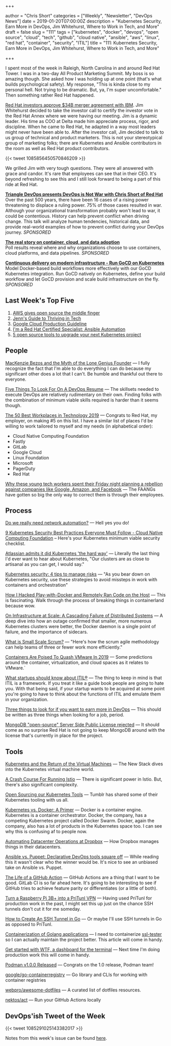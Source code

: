 +++

author = "Chris Short"
categories = ["Weekly", "Newsletter", "DevOps News"]
date = 2019-01-20T07:00:00Z
description = "Kubernetes Security, Earn More in DevOps, Jim Whitehurst, Where to Work in Tech, and More"
draft = false
slug = "111"
tags = ["kubernetes", "docker", "devops", "open source", "cloud", "tech", "github", "cloud native", "ansible", "aws", "linux", "red hat", "container", "security", "ITIL"]
title = "111: Kubernetes Security, Earn More in DevOps, Jim Whitehurst, Where to Work in Tech, and More"

+++

I spent most of the week in Raleigh, North Carolina in and around Red Hat Tower. I was in a two-day All Product Marketing Summit. My boss is so amazing though. She asked how I was holding up at one point (that's what builds psychological safety). My response, "This is kinda close to my personal hell. Not trying to be dramatic. But, ya, I'm super uncomfortable." Then something rather Red Hat happened.

[Red Hat investors approve $34B merger agreement with IBM](https://www.newsobserver.com/news/business/article224619300.html). Jim Whitehurst decided to take the investor call to certify the investor vote in the Red Hat Annex where we were having our meeting. Jim is a dynamic leader. His time as COO at Delta made him appreciate process, rigor, and discipline. When he came to Red Hat, he adapted in a way most leaders might never have been able to. After the investor call, Jim decided to talk to us group of technical and product marketers. This is not your stereotypical group of marketing folks; there are Kubernetes and Ansible contributors in the room as well as Red Hat product contributors.

{{< tweet 1085856450570846209 >}}

We grilled Jim with very tough questions. They were all answered with grace and candor. It's rare that employees can see that in their CEO. It's beyond refreshing to see this and I still look forward to being a part of this ride at Red Hat.

[**Triangle DevOps presents DevOps is Not War with Chris Short of Red Hat**](https://www.meetup.com/triangle-devops/events/257189603/)  
Over the past 500 years, there have been 16 cases of a rising power threatening to displace a ruling power. 75% of those cases resulted in war. Although your organizational transformation probably won't lead to war, it could be contentious. History can help prevent conflict when driving change. This talk will analyze human tendencies, historical data, and provide real-world examples of how to prevent conflict during your DevOps journey. *SPONSORED*

[**The real story on container, cloud, and data adoption**](https://www.oreilly.com/pub/cpc/175842)  
Poll results reveal where and why organizations choose to use containers, cloud platforms, and data pipelines. *SPONSORED*

[**Continuous delivery on modern infrastructure - Run GoCD on Kubernetes**](https://www.gocd.org/kubernetes)  
Model Docker-based build workflows more effectively with our GoCD Kubernetes integration. Run GoCD natively on Kubernetes, define your build workflow and let GoCD provision and scale build infrastructure on the fly. *SPONSORED*


## Last Week's Top Five

1. [AWS gives open source the middle finger](https://techcrunch.com/2019/01/09/aws-gives-open-source-the-middle-finger/)
2. [Jenn's Guide to Thriving in Tech](https://dev.to/geekgalgroks/jenns-guide-to-thriving-in-tech-4k91)
3. [Google Cloud Production Guideline](https://medium.com/google-cloud/production-guideline-9d5d10c8f1e)
4. [I'm a Red Hat Certified Specialist: Ansible Automation](https://chrisshort.net/im-a-red-hat-certified-specialist-ansible-automation/)
5. [5 open source tools to upgrade your next Kubernetes project](https://jaxenter.com/5-kubernetes-open-source-tools-154333.html)

## People

[MacKenzie Bezos and the Myth of the Lone Genius Founder](https://www.wired.com/story/mackenzie-bezos-amazon-lone-genius-myth/) — I fully recognize the fact that I'm able to do everything I can do because my significant other does a lot that I can't. Be humble and thankful out there to everyone.

[Five Things To Look For On A DevOps Resume](https://www.forbes.com/sites/forbestechcouncil/2019/01/15/five-things-to-look-for-on-a-devops-resume/#187255ec2cb1) — The skillsets needed to execute DevOps are relatively rudimentary on their own. Finding folks with the combination of minimum viable skills required is harder than it seems though.

[The 50 Best Workplaces in Technology 2019](http://fortune.com/2019/01/17/50-best-workplaces-in-technology/) — Congrats to Red Hat, my employer, on making #5 on this list. I have a similar list of places I'd be willing to work tailored to myself and my needs (in alphabetical order):

* Cloud Native Computing Foundation
* Fastly
* GitLab
* Google Cloud
* Linux Foundation
* Microsoft
* PagerDuty
* Red Hat

[Why these young tech workers spent their Friday night planning a rebellion against companies like Google, Amazon, and Facebook](https://www.recode.net/2019/1/18/18185842/tech-workers-friday-night-google-amazon-facebook) — The FAANGs have gotten so big the only way to correct them is through their employees.

## Process

[Do we really need network automation?](https://mirceaulinic.net/2019-01-09-do-we-need-network-automation/) — Hell yes you do!

[9 Kubernetes Security Best Practices Everyone Must Follow - Cloud Native Computing Foundation](https://www.cncf.io/blog/2019/01/14/9-kubernetes-security-best-practices-everyone-must-follow/) – Here's your Kubernetes minimum viable security checklist.

[Atlassian admits it did Kubernetes 'the hard way'](https://www.itnews.com.au/news/atlassian-admits-it-did-kubernetes-the-hard-way-517984) — Literally the last thing I'd ever want to hear about Kubernetes, "Our clusters are as close to artisanal as you can get, I would say."

[Kubernetes security: 4 tips to manage risks](https://enterprisersproject.com/article/2019/1/kubernetes-security-4-tips-manage-risks) — "As you bear down on Kubernetes security, use these strategies to avoid missteps in work with containers and orchestration"

[How I Hacked Play-with-Docker and Remotely Ran Code on the Host](https://www.cyberark.com/threat-research-blog/how-i-hacked-play-with-docker-and-remotely-ran-code-on-the-host/) — This is fascinating. Walk through the process of breaking things in containerland because wow.

[On Infrastructure at Scale: A Cascading Failure of Distributed Systems](https://medium.com/@daniel.p.woods/on-infrastructure-at-scale-a-cascading-failure-of-distributed-systems-7cff2a3cd2df) — A deep dive into how an outage confirmed that smaller, more numerous Kubernetes clusters were better, the Docker daemon is a single point of failure, and the importance of sidecars.

[What is Small Scale Scrum?](https://opensource.com/article/19/1/what-small-scale-scrum) — "Here's how the scrum agile methodology can help teams of three or fewer work more efficiently."

[Containers Are Poised To Quash VMware In 2019](https://www.forbes.com/sites/paulteich/2018/12/19/containers-are-poised-to-quash-vmware-in-2019/#1fa1a8c03cf8) — Some predictions around the container, virtualization, and cloud spaces as it relates to VMware.`

[What startups should know about ITIL®](https://medium.com/@kaimarkaru/what-startups-should-know-about-itil-137195ba5694) — The thing to keep in mind is that ITIL is a framework. If you treat it like a guide book people are going to hate you. With that being said, if your startup wants to be acquired at some point you're going to have to think about the functions of ITIL and emulate them in your organization.

[Three things to look for if you want to earn more in DevOps](https://puppet.com/blog/three-things-look-if-you-want-earn-more-devops) — This should be written as three things when looking for a job, period.

[MongoDB "open-source" Server Side Public License rejected](https://www.zdnet.com/article/mongodb-open-source-server-side-public-license-rejected/) — It should come as no surprise Red Hat is not going to keep MongoDB around with the license that's currently in place for the project.

## Tools

[Kubernetes and the Return of the Virtual Machines](https://thenewstack.io/kubernetes-and-the-return-of-the-virtual-machines/) — The New Stack dives into the Kubernetes virtual machine world.

[A Crash Course For Running Istio](https://medium.com/namely-labs/a-crash-course-for-running-istio-1c6125930715) — There is significant power in Istio. But, there's also significant complexity.

[Open Sourcing our Kubernetes Tools](https://engineering.tumblr.com/post/182013497734/open-sourcing-our-kubernetes-tools) — Tumblr has shared some of their Kubernetes tooling with us all.

[Kubernetes vs. Docker: A Primer](https://containerjournal.com/2019/01/14/kubernetes-vs-docker-a-primer/) — Docker is a container engine. Kubernetes is a container orchestrator. Docker, the company, has a competing Kubernetes project called Docker Swarm. Docker, again the company, also has a lot of products in the Kubernetes space too. I can see why this is confusing af to people now.

[Automating Datacenter Operations at Dropbox](https://blogs.dropbox.com/tech/2019/01/automating-datacenter-operations-at-dropbox/) — How Dropbox manages things in their datacenters. 

[Ansible vs. Puppet: Declarative DevOps tools square off](https://searchsoftwarequality.techtarget.com/tip/Ansible-vs-Puppet-Declarative-DevOps-tools-square-off) — While reading this it wasn't clear who the winner would be. It's nice to see an unbiased take on Ansible vs. Puppet.

[The Life of a GitHub Action](https://blog.jessfraz.com/post/the-life-of-a-github-action/) — GitHub Actions are a thing that I want to be good. GitLab CI is so far ahead here. It's going to be interesting to see if GitHub tries to achieve feature parity or differentiates (or a little of both).

[Turn a Raspberry Pi 3B+ into a PriTunl VPN](https://opensource.com/article/19/1/pritunl-vpn-raspberry-pi) — Having used PriTunl for production work in the past, I might set this up just on the chance SSH tunnels don't cut it for me someday.

[How to Create An SSH Tunnel in Go](http://elliot.land/post/how-to-create-an-ssh-tunnel-in-go) — Or maybe I'll use SSH tunnels in Go as opposed to PriTunl.

[Containerization of Golang applications](https://elsesiy.com/blog/containerization-of-golang-applications) — I need to containerize [ssl-tester](https://github.com/chris-short/ssl-tester) so I can actually maintain the project better. This article will come in handy.

[Get started with WTF, a dashboard for the terminal](https://opensource.com/article/19/1/wtf-information-dashboard) — Next time I'm doing production work this will come in handy.

[Podman v1.0.0 Released](https://podman.io/releases/2019/01/16/podman-release-v1.0.0.html) — Congrats on the 1.0 release, Podman team!

[google/go-containerregistry](https://github.com/google/go-containerregistry) —  Go library and CLIs for working with container registries

[webpro/awesome-dotfiles](https://github.com/webpro/awesome-dotfiles) — A curated list of dotfiles resources.

[nektos/act](https://github.com/nektos/act) — Run your GitHub Actions locally

## DevOps'ish Tweet of the Week

{{< tweet 1085291025143382017 >}}

Notes from this week's issue can be found [here](./notes/).
